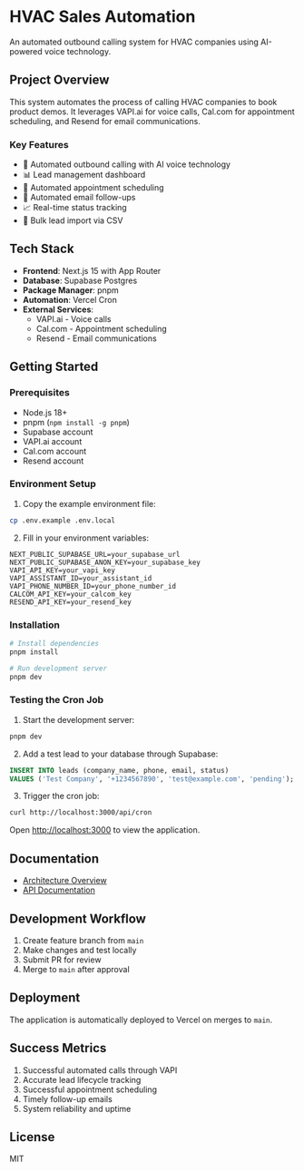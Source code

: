 # HVAC Sales Automation

An automated outbound calling system for HVAC companies using AI-powered voice technology.

## Project Overview

This system automates the process of calling HVAC companies to book product demos. It leverages VAPI.ai for voice calls, Cal.com for appointment scheduling, and Resend for email communications.

### Key Features

- 🤖 Automated outbound calling with AI voice technology
- 📊 Lead management dashboard
- 📅 Automated appointment scheduling
- 📧 Automated email follow-ups
- 📈 Real-time status tracking
- 📁 Bulk lead import via CSV

## Tech Stack

- **Frontend**: Next.js 15 with App Router
- **Database**: Supabase Postgres
- **Package Manager**: pnpm
- **Automation**: Vercel Cron
- **External Services**:
  - VAPI.ai - Voice calls
  - Cal.com - Appointment scheduling
  - Resend - Email communications

## Getting Started

### Prerequisites

- Node.js 18+
- pnpm (`npm install -g pnpm`)
- Supabase account
- VAPI.ai account
- Cal.com account
- Resend account

### Environment Setup

1. Copy the example environment file:
```bash
cp .env.example .env.local
```

2. Fill in your environment variables:
```env
NEXT_PUBLIC_SUPABASE_URL=your_supabase_url
NEXT_PUBLIC_SUPABASE_ANON_KEY=your_supabase_key
VAPI_API_KEY=your_vapi_key
VAPI_ASSISTANT_ID=your_assistant_id
VAPI_PHONE_NUMBER_ID=your_phone_number_id
CALCOM_API_KEY=your_calcom_key
RESEND_API_KEY=your_resend_key
```

### Installation

```bash
# Install dependencies
pnpm install

# Run development server
pnpm dev
```

### Testing the Cron Job

1. Start the development server:
```bash
pnpm dev
```

2. Add a test lead to your database through Supabase:
```sql
INSERT INTO leads (company_name, phone, email, status)
VALUES ('Test Company', '+1234567890', 'test@example.com', 'pending');
```

3. Trigger the cron job:
```bash
curl http://localhost:3000/api/cron
```

Open [http://localhost:3000](http://localhost:3000) to view the application.

## Documentation

- [Architecture Overview](/docs/architecture.md)
- [API Documentation](/docs/api.md)

## Development Workflow

1. Create feature branch from `main`
2. Make changes and test locally
3. Submit PR for review
4. Merge to `main` after approval

## Deployment

The application is automatically deployed to Vercel on merges to `main`.

## Success Metrics

1. Successful automated calls through VAPI
2. Accurate lead lifecycle tracking
3. Successful appointment scheduling
4. Timely follow-up emails
5. System reliability and uptime

## License

MIT
